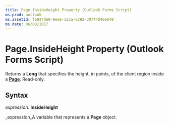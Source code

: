 ```yaml
---
title: Page.InsideHeight Property (Outlook Forms Script)
ms.prod: outlook
ms.assetid: f6847de9-9ea6-32ca-6292-30744046eb49
ms.date: 06/08/2017
---
```



# Page.InsideHeight Property (Outlook Forms Script)

Returns a  **Long** that specifies the height, in points, of the client region inside a **[Page](Outlook.page.md)**. Read-only.


## Syntax

 _expression_. **InsideHeight**

 _expression_A variable that represents a  **Page** object.


